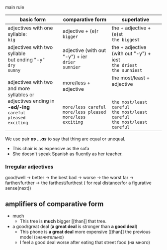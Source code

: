 main rule

| basic form                                                                                                               | comparative form                                                                                    | superlative                                                                                                            |
| ------------------------------------------------------------------------------------------------------------------------ | --------------------------------------------------------------------------------------------------- | ---------------------------------------------------------------------------------------------------------------------- |
| adjectives with one syllable:<br>`big`                                                                                   | adjective + (e)r<br>`bigger`                                                                        | the + adjective + (e)st<br>`the biggest`                                                                               |
| adjectives with two syllable<br>but ending "-y"<br>`dry`<br>`sunny`<br>                                                  | adjective (with out "-y") + ier<br>`drier`<br>`sunnier`                                             | the + adjective (with out "-y") + iest<br>`the driest`<br>`the sunniest`                                               |
| adjectives with two and more <br>syllables or adjectives  ending in **-ed/-ing**<br>`careful`<br>`pleased`<br>`exciting` | more/less + adjective<br><br><br>`more/less careful`<br>`more/less pleased`<br>`more/less exciting` | the most/least + adjective<br><br><br>`the most/least careful`<br>`the most/least careful`<br>`the most/least careful` |
We use pair _**as ...as**_ to say that thing are equal or unequal. 
- This chair is as expensive as the sofa
- She doesn't speak Spanish as fluently as her teacher. 

### Irregular adjectives
good/well -> better -> the best
bad -> worse -> the worst
far -> farther/further -> the farthest/furthest ( for real distance/for a figurative sense(next))

## amplifiers of comparative form
- much 
	- This tree is **much** bigger [[than]] that tree.
- a good/great deal (**a great deal** is stronger than **a good deal**)
	- This phone is **a great deal** more expensive [[than]] the previous model (значительно)
	- I feel  a good deal worse after eating that street food (на много)